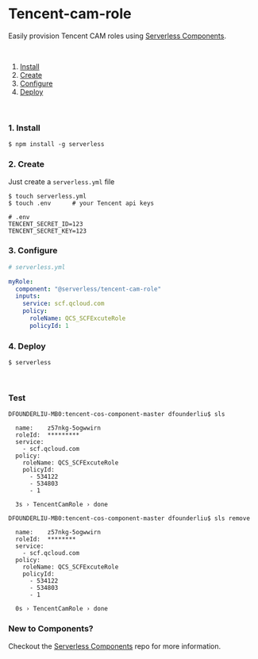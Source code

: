 # Tencent-cam-role

Easily provision Tencent CAM roles using [Serverless Components](https://github.com/serverless/components).

&nbsp;

1. [Install](#1-install)
2. [Create](#2-create)
3. [Configure](#3-configure)
4. [Deploy](#4-deploy)

&nbsp;


### 1. Install

```shell
$ npm install -g serverless
```

### 2. Create

Just create a `serverless.yml` file

```shell
$ touch serverless.yml
$ touch .env      # your Tencent api keys
```

```
# .env
TENCENT_SECRET_ID=123
TENCENT_SECRET_KEY=123
```

### 3. Configure

```yml
# serverless.yml

myRole:
  component: "@serverless/tencent-cam-role"
  inputs:
    service: scf.qcloud.com
    policy:
      roleName: QCS_SCFExcuteRole
      policyId: 1
```

### 4. Deploy

```shell
$ serverless
```

&nbsp;

### Test
```text
DFOUNDERLIU-MB0:tencent-cos-component-master dfounderliu$ sls 

  name:    z57nkg-5ogwwirn
  roleId:  *********
  service: 
    - scf.qcloud.com
  policy: 
    roleName: QCS_SCFExcuteRole
    policyId: 
      - 534122
      - 534803
      - 1

  3s › TencentCamRole › done
  
DFOUNDERLIU-MB0:tencent-cos-component-master dfounderliu$ sls remove

  name:    z57nkg-5ogwwirn
  roleId:  ********
  service: 
    - scf.qcloud.com
  policy: 
    roleName: QCS_SCFExcuteRole
    policyId: 
      - 534122
      - 534803
      - 1

  0s › TencentCamRole › done

```

### New to Components?

Checkout the [Serverless Components](https://github.com/serverless/components) repo for more information.
